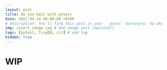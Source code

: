 ```yaml
---
layout: post
title: Do you best with pytest 
date: 2021-04-14 00:00:00 +0300
# description: You’ll find this post in your `_posts` directory. Go ahead and edit it and re-build the site to see your changes. # Add post description (optional)
img: insert_image.jpg # Add image post (optional)
tags: [pytest, TinyDB, cli] # add tag
hidden: true
---
```


# WIP